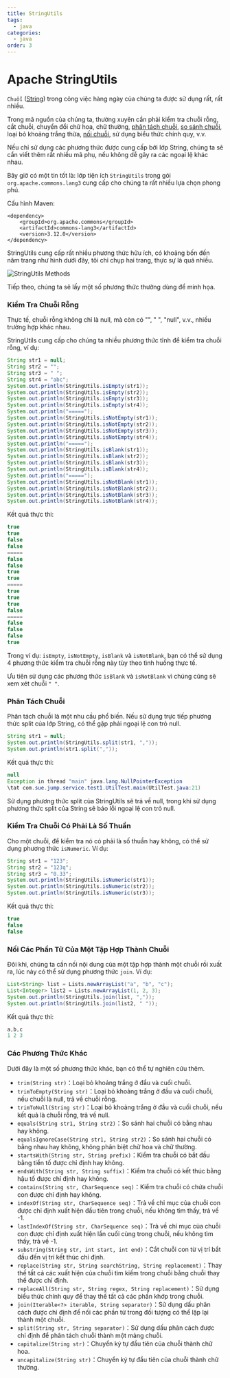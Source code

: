 ```yaml
---
title: StringUtils
tags:
  - java
categories:
  - java
order: 3
---
```

# Apache StringUtils

`Chuỗi` ([String](/programming/java/string/immutable)) trong công việc hàng ngày của chúng ta được sử dụng rất, rất nhiều.

Trong mã nguồn của chúng ta, thường xuyên cần phải kiểm tra chuỗi rỗng, cắt chuỗi, chuyển đổi chữ hoa, chữ thường, [phân tách chuỗi](/programming/java/string/split), [so sánh chuỗi](/programming/java/string/equals), loại bỏ khoảng trắng thừa, [nối chuỗi](/programming/java/string/join), sử dụng biểu thức chính quy, v.v.

Nếu chỉ sử dụng các phương thức được cung cấp bởi lớp String, chúng ta sẽ cần viết thêm rất nhiều mã phụ, nếu không dễ gây ra các ngoại lệ khác nhau.

Bây giờ có một tin tốt là: lớp tiện ích `StringUtils` trong gói `org.apache.commons.lang3` cung cấp cho chúng ta rất nhiều lựa chọn phong phú.

Cấu hình Maven:

```
<dependency>
    <groupId>org.apache.commons</groupId>
    <artifactId>commons-lang3</artifactId>
    <version>3.12.0</version>
</dependency>
```

StringUtils cung cấp rất nhiều phương thức hữu ích, có khoảng bốn đến năm trang như hình dưới đây, tôi chỉ chụp hai trang, thực sự là quá nhiều.

![StringUtils Methods](https://cdn.tobebetterjavaer.com/stutymore/StringUtils-20230330111122.png)

Tiếp theo, chúng ta sẽ lấy một số phương thức thường dùng để minh họa.

### Kiểm Tra Chuỗi Rỗng

Thực tế, chuỗi rỗng không chỉ là null, mà còn có "", " ", "null", v.v., nhiều trường hợp khác nhau.

StringUtils cung cấp cho chúng ta nhiều phương thức tĩnh để kiểm tra chuỗi rỗng, ví dụ:

```java
String str1 = null;
String str2 = "";
String str3 = " ";
String str4 = "abc";
System.out.println(StringUtils.isEmpty(str1));
System.out.println(StringUtils.isEmpty(str2));
System.out.println(StringUtils.isEmpty(str3));
System.out.println(StringUtils.isEmpty(str4));
System.out.println("=====");
System.out.println(StringUtils.isNotEmpty(str1));
System.out.println(StringUtils.isNotEmpty(str2));
System.out.println(StringUtils.isNotEmpty(str3));
System.out.println(StringUtils.isNotEmpty(str4));
System.out.println("=====");
System.out.println(StringUtils.isBlank(str1));
System.out.println(StringUtils.isBlank(str2));
System.out.println(StringUtils.isBlank(str3));
System.out.println(StringUtils.isBlank(str4));
System.out.println("=====");
System.out.println(StringUtils.isNotBlank(str1));
System.out.println(StringUtils.isNotBlank(str2));
System.out.println(StringUtils.isNotBlank(str3));
System.out.println(StringUtils.isNotBlank(str4));
```

Kết quả thực thi:

```java
true
true
false
false
=====
false
false
true
true
=====
true
true
true
false
=====
false
false
false
true
```

Trong ví dụ: `isEmpty`, `isNotEmpty`, `isBlank` và `isNotBlank`, bạn có thể sử dụng 4 phương thức kiểm tra chuỗi rỗng này tùy theo tình huống thực tế.

Ưu tiên sử dụng các phương thức `isBlank` và `isNotBlank` vì chúng cũng sẽ xem xét chuỗi `" "`.

### Phân Tách Chuỗi

Phân tách chuỗi là một nhu cầu phổ biến. Nếu sử dụng trực tiếp phương thức split của lớp String, có thể gặp phải ngoại lệ con trỏ null.

```java
String str1 = null;
System.out.println(StringUtils.split(str1, ","));
System.out.println(str1.split(","));
```

Kết quả thực thi:

```java
null
Exception in thread "main" java.lang.NullPointerException
\tat com.sue.jump.service.test1.UtilTest.main(UtilTest.java:21)
```

Sử dụng phương thức split của StringUtils sẽ trả về null, trong khi sử dụng phương thức split của String sẽ báo lỗi ngoại lệ con trỏ null.

### Kiểm Tra Chuỗi Có Phải Là Số Thuần

Cho một chuỗi, để kiểm tra nó có phải là số thuần hay không, có thể sử dụng phương thức `isNumeric`. Ví dụ:

```java
String str1 = "123";
String str2 = "123q";
String str3 = "0.33";
System.out.println(StringUtils.isNumeric(str1));
System.out.println(StringUtils.isNumeric(str2));
System.out.println(StringUtils.isNumeric(str3));
```

Kết quả thực thi:

```java
true
false
false
```

### Nối Các Phần Tử Của Một Tập Hợp Thành Chuỗi

Đôi khi, chúng ta cần nối nội dung của một tập hợp thành một chuỗi rồi xuất ra, lúc này có thể sử dụng phương thức `join`. Ví dụ:

```java
List<String> list = Lists.newArrayList("a", "b", "c");
List<Integer> list2 = Lists.newArrayList(1, 2, 3);
System.out.println(StringUtils.join(list, ","));
System.out.println(StringUtils.join(list2, " "));
```

Kết quả thực thi:

```java
a,b,c
1 2 3
```

### Các Phương Thức Khác

Dưới đây là một số phương thức khác, bạn có thể tự nghiên cứu thêm.

- `trim(String str)`：Loại bỏ khoảng trắng ở đầu và cuối chuỗi.
- `trimToEmpty(String str)`：Loại bỏ khoảng trắng ở đầu và cuối chuỗi, nếu chuỗi là null, trả về chuỗi rỗng.
- `trimToNull(String str)`：Loại bỏ khoảng trắng ở đầu và cuối chuỗi, nếu kết quả là chuỗi rỗng, trả về null.
- `equals(String str1, String str2)`：So sánh hai chuỗi có bằng nhau hay không.
- `equalsIgnoreCase(String str1, String str2)`：So sánh hai chuỗi có bằng nhau hay không, không phân biệt chữ hoa và chữ thường.
- `startsWith(String str, String prefix)`：Kiểm tra chuỗi có bắt đầu bằng tiền tố được chỉ định hay không.
- `endsWith(String str, String suffix)`：Kiểm tra chuỗi có kết thúc bằng hậu tố được chỉ định hay không.
- `contains(String str, CharSequence seq)`：Kiểm tra chuỗi có chứa chuỗi con được chỉ định hay không.
- `indexOf(String str, CharSequence seq)`：Trả về chỉ mục của chuỗi con được chỉ định xuất hiện đầu tiên trong chuỗi, nếu không tìm thấy, trả về -1.
- `lastIndexOf(String str, CharSequence seq)`：Trả về chỉ mục của chuỗi con được chỉ định xuất hiện lần cuối cùng trong chuỗi, nếu không tìm thấy, trả về -1.
- `substring(String str, int start, int end)`：Cắt chuỗi con từ vị trí bắt đầu đến vị trí kết thúc chỉ định.
- `replace(String str, String searchString, String replacement)`：Thay thế tất cả các xuất hiện của chuỗi tìm kiếm trong chuỗi bằng chuỗi thay thế được chỉ định.
- `replaceAll(String str, String regex, String replacement)`：Sử dụng biểu thức chính quy để thay thế tất cả các phần khớp trong chuỗi.
- `join(Iterable<?> iterable, String separator)`：Sử dụng dấu phân cách được chỉ định để nối các phần tử trong đối tượng có thể lặp lại thành một chuỗi.
- `split(String str, String separator)`：Sử dụng dấu phân cách được chỉ định để phân tách chuỗi thành một mảng chuỗi.
- `capitalize(String str)`：Chuyển ký tự đầu tiên của chuỗi thành chữ hoa.
- `uncapitalize(String str)`：Chuyển ký tự đầu tiên của chuỗi thành chữ thường.